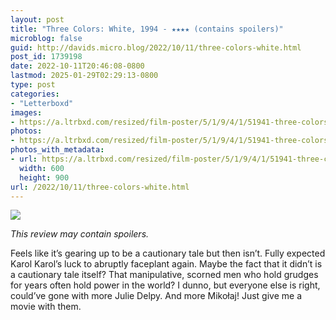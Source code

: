 ```yaml
---
layout: post
title: "Three Colors: White, 1994 - ★★★★ (contains spoilers)"
microblog: false
guid: http://davids.micro.blog/2022/10/11/three-colors-white.html
post_id: 1739198
date: 2022-10-11T20:46:08-0800
lastmod: 2025-01-29T02:29:13-0800
type: post
categories:
- "Letterboxd"
images:
- https://a.ltrbxd.com/resized/film-poster/5/1/9/4/1/51941-three-colors-white-0-600-0-900-crop.jpg?v=94cca91ed2
photos:
- https://a.ltrbxd.com/resized/film-poster/5/1/9/4/1/51941-three-colors-white-0-600-0-900-crop.jpg?v=94cca91ed2
photos_with_metadata:
- url: https://a.ltrbxd.com/resized/film-poster/5/1/9/4/1/51941-three-colors-white-0-600-0-900-crop.jpg?v=94cca91ed2
  width: 600
  height: 900
url: /2022/10/11/three-colors-white.html
---
```

<p><img src="https://a.ltrbxd.com/resized/film-poster/5/1/9/4/1/51941-three-colors-white-0-600-0-900-crop.jpg?v=94cca91ed2"/></p> <p><em>This review may contain spoilers.</em></p> <p>Feels like it’s gearing up to be a cautionary tale but then isn’t. Fully expected Karol Karol’s luck to abruptly faceplant again. Maybe the fact that it didn’t is a cautionary tale itself? That manipulative, scorned men who hold grudges for years often hold power in the world? I dunno, but everyone else is right, could’ve gone with more Julie Delpy. And more Mikołaj! Just give me a movie with them.</p>
